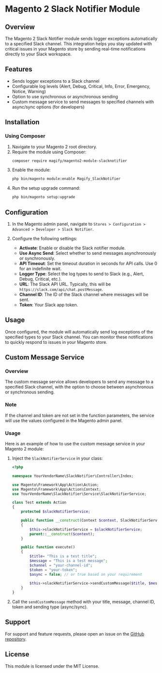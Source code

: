 # Magento 2 Slack Notifier Module

## Overview

The Magento 2 Slack Notifier module sends logger exceptions automatically to a specified Slack channel. This integration helps you stay updated with critical issues in your Magento store by sending real-time notifications directly to your Slack workspace.

## Features

- Sends logger exceptions to a Slack channel
- Configurable log levels (Alert, Debug, Critical, Info, Error, Emergency, Notice, Warning)
- Option to use synchronous or asynchronous sending
- Custom message service to send messages to specified channels with async/sync options (for developers)
## Installation

### Using Composer

1. Navigate to your Magento 2 root directory.
2. Require the module using Composer:
    ```bash
    composer require magify/magento2-module-slacknotifier
    ```
3. Enable the module:
    ```bash
    php bin/magento module:enable Magify_SlackNotifier
    ```
4. Run the setup upgrade command:
    ```bash
    php bin/magento setup:upgrade
    ```

## Configuration

1. In the Magento admin panel, navigate to `Stores > Configuration > Advanced > Developer > Slack Notifier`.
2. Configure the following settings:

    - **Activate**: Enable or disable the Slack notifier module.
    - **Use Async Send**: Select whether to send messages asynchronously or synchronously.
    - **API Timeout**: Set the timeout duration in seconds for API calls. Use 0 for an indefinite wait.
    - **Logger Type**: Select the log types to send to Slack (e.g., Alert, Debug, Critical, etc.).
    - **URL**: The Slack API URL. Typically, this will be `https://slack.com/api/chat.postMessage`.
    - **Channel ID**: The ID of the Slack channel where messages will be sent.
    - **Token**: Your Slack app token.

## Usage

Once configured, the module will automatically send log exceptions of the specified types to your Slack channel. You can monitor these notifications to quickly respond to issues in your Magento store.

## Custom Message Service

### Overview

The custom message service allows developers to send any message to a specified Slack channel, with the option to choose between asynchronous or synchronous sending.

### Note

If the channel and token are not set in the function parameters, the service will use the values configured in the Magento admin panel.

### Usage

Here is an example of how to use the custom message service in your Magento 2 module:

1. Inject the `SlackNotifierService` in your class:

    ```php
    <?php

    namespace YourVendorName\SlackNotifier\Controller\Index;

    use Magento\Framework\App\Action\Action;
    use Magento\Framework\App\Action\Context;
    use YourVendorName\SlackNotifier\Service\SlackNotifierService;

    class Test extends Action
    {
        protected $slackNotifierService;

        public function __construct(Context $context, SlackNotifierService $slackNotifierService)
        {
            $this->slackNotifierService = $slackNotifierService;
            parent::__construct($context);
        }

        public function execute()
        {
            $title= "This is a test title";
            $message = "This is a test message";
            $channel = "your-channel-id";
            $token = "your-token";
            $async = false; // or true based on your requirement
            
            $this->slackNotifierService->sendCustomMessage($title, $message, $async, $channel, $token);
        }
    }
    ```

2. Call the `sendCustomMessage` method with your title, message, channel ID, token and sending type (async/sync).


## Support

For support and feature requests, please open an issue on the [GitHub repository](https://github.com/HamzaHannad/Magento2-SlackLogger/issues).

## License

This module is licensed under the MIT License.
